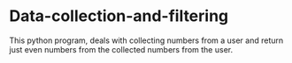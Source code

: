 # Data-collection-and-filtering
This python program, deals with collecting numbers from a user and return just even numbers from the collected numbers from the user.
